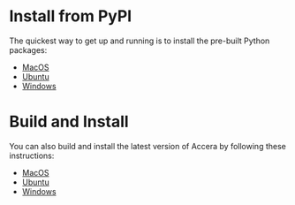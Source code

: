 [//]: # (Project: Accera)

# Install from PyPI
The quickest way to get up and running is to install the pre-built Python packages:

* [MacOS](<Installing_accera_on_MacOS.md>)
* [Ubuntu](<Installing_accera_on_Ubuntu.md>)
* [Windows](<Installing_accera_on_Windows.md>)

# Build and Install
You can also build and install the latest version of Accera by following these instructions:

* [MacOS](<Installing_on_MacOS.md>)
* [Ubuntu](<Installing_on_Ubuntu.md>)
* [Windows](<Installing_on_Windows.md>)
